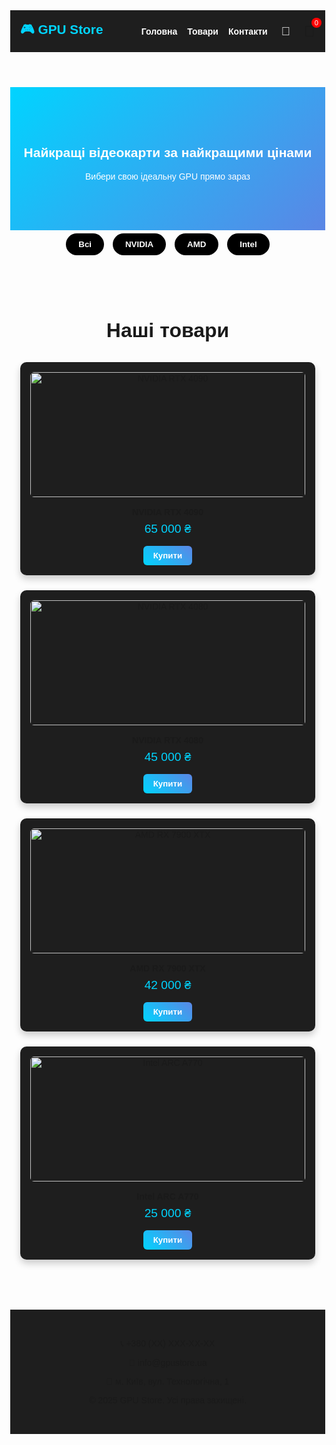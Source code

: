 
<html lang="uk">
<head>
  <meta charset="UTF-8"/>
  <meta name="viewport" content="width=device-width, initial-scale=1.0" />
  <title>GPU Store - Магазин відеокарт</title>
  <link rel="stylesheet" href="style.css">
  <style>
        :root {
      --bg: #121212;
      --text: #fff;
      --card-bg: #1e1e1e;
      --accent: #00d4ff;
    }
    [data-theme="light"] {
      --bg: #f5f5f5;
      --text: #000;
      --card-bg: #fff;
      --accent: #0077ff;
    }
    body, header, footer, .product-card, .cart-content {
      transition: background 0.4s ease, color 0.4s ease;
    }
    body {
      margin: 0;
      font-family: Arial, sans-serif;
      background: var(--bg);
      color: var(--text);
    }
    header {
      background: var(--card-bg);
      padding: 1rem;
      position: sticky;
      top: 0;
      z-index: 10;
    }
    nav {
      display: flex;
      justify-content: space-between;
      align-items: center;
      max-width: 1200px;
      margin: auto;
    }
    .logo {
      font-weight: bold;
      font-size: 1.3rem;
      color: var(--accent);
    }
    .nav-menu {
      list-style: none;
      display: flex;
      gap: 1rem;
      margin: 0;
      padding: 0;
      align-items: center;
    }
    .nav-menu a {
      color: var(--text);
      text-decoration: none;
      font-weight: bold;
      transition: color 0.3s;
    }
    .theme-toggle {
      cursor: pointer;
      background: none;
      border: none;
      font-size: 1.2rem;
      color: var(--text);
      transition: color 0.3s;
    }
    .cart-icon {
      cursor: pointer;
      font-size: 1.5rem;
      position: relative;
    }
    .cart-count {
      position: absolute;
      top: -8px;
      right: -10px;
      background: red;
      color: white;
      border-radius: 50%;
      font-size: 0.7rem;
      padding: 2px 5px;
    }
    .hero {
      text-align: center;
      padding: 4rem 1rem;
      background: linear-gradient(135deg, var(--accent), #5b86e5);
      color: #fff;
      transition: background 0.4s ease;
    }
    .products {
      max-width: 1200px;
      margin: auto;
      padding: 2rem 1rem;
    }
    .section-title {
      text-align: center;
      margin-bottom: 2rem;
      font-size: 2rem;
    }
    .product-grid {
      display: grid;
      grid-template-columns: repeat(auto-fit, minmax(250px, 1fr));
      gap: 1.5rem;
    }
    .product-card {
      background: var(--card-bg);
      border-radius: 10px;
      overflow: hidden;
      text-align: center;
      padding: 1rem;
      box-shadow: 0 6px 12px rgba(0,0,0,0.2);
    }
    .product-card img {
      width: 100%;
      height: 200px;
      object-fit: contain;   /* показує картинку повністю */
      display: block;
      margin: 0 auto;
      border-radius: 6px;
    }
    .product-name {
      margin: 1rem 0 0.5rem;
      font-weight: bold;
    }
    .product-price {
      color: var(--accent);
      font-size: 1.2rem;
      margin-bottom: 1rem;
      transition: color 0.4s ease;
    }
    .buy-btn {
      padding: 0.5rem 1rem;
      border: none;
      border-radius: 6px;
      background: linear-gradient(45deg, var(--accent), #5b86e5);
      color: white;
      font-weight: bold;
      cursor: pointer;
      transition: background 0.3s;
    }
    footer {
      background: var(--card-bg);
      text-align: center;
      padding: 2rem 1rem;
      margin-top: 3rem;
    }
    /* Кошик */
    .cart-modal {
      display: none;
      position: fixed;
      top: 0; left: 0; right: 0; bottom: 0;
      background: rgba(0,0,0,0.7);
      justify-content: center;
      align-items: center;
      z-index: 100;
    }
    .cart-content {
      position: relative;
       margin: auto;
      background: var(--card-bg);
      color: var(--text);
      padding: 1.5rem;
      border-radius: 10px;
      width: 90%;
      max-width: 400px;
      display: flex;
      flex-direction: column;   /* вирівнює елементи один під одним */
      align-items: center;      /* центрує по горизонталі */
      text-align: center;       /* щоб текст був по центру */
      padding: 20px;
    }
    .cart-item {
      display: flex;
      justify-content: space-between;
      margin-bottom: 10px;
    }
.close-cart {
  position: absolute;
  top: 8px;
  right: 12px;
  font-size: 26px;
  font-weight: bold;
  color: #aaa;
  cursor: pointer;
  transition: color 0.2s ease;
}
.close-cart:hover {
  color: red;
}
.filter-buttons {
  text-align: center;
  margin-bottom: 20px;
}
.filter-buttons button {
  margin: 5px;
  padding: 10px 15px;
  border: none;
  border-radius: 25px;
  cursor: pointer;
  background: #4f4141; 
  color: #fff;
  font-weight: bold;
  transition: 0.3s ease;
}
.filter-buttons button:hover {
  background: #333;      
}
.filter-buttons button.active {
  background: #007bff;   
}
 /* Стилі для чорних закруглених кнопок */
    .filter-buttons button {
      background: #000;
      color: #fff;
      border: none;
      border-radius: 20px;
      padding: 10px 20px;
      margin: 5px;
      cursor: pointer;
      transition: 0.3s;
    }
    .filter-buttons button:hover {
      background: #333;
    }
    /* Модальне вікно товару */
    .product-modal {
      display: none;
      position: fixed;
      z-index: 1000;
      left: 0;
      top: 0;
      width: 100%;
      height: 100%;
      overflow: auto;
      background: rgba(0, 0, 0, 0.7);
    }
    .product-modal-content {
      background: #fff;
      margin: 10% auto;
      padding: 20px;
      border-radius: 15px;
      width: 400px;
      text-align: center;
      position: relative;
    }
    .close-modal {
      position: absolute;
      top: 10px;
      right: 20px;
      font-size: 24px;
      cursor: pointer;
    }
    .product-modal-content img {
      max-width: 100%;
      border-radius: 10px;
    }
    .product-modal-content {
  background: var(--bg-color);
  color: var(--text-color);
    }
.product-modal-content h2,
.product-modal-content p,
.product-modal-content h3 {
  color: var(--text-color);
}
.product-modal {
  display: none; /* приховане за замовчуванням */
  position: fixed;
  z-index: 1000;
  left: 0;
  top: 0;
  width: 100%;
  height: 100%;
  overflow: auto;
  background: rgba(0, 0, 0, 0.7); /* задній фон */
}
.product-modal-content {
  background: #fff;
  margin: 10% auto;
  padding: 20px;
  border-radius: 12px;
  width: 400px;
  text-align: center;
  border-radius: 15px;
  width: 90%;         /* зробив ширше */
  max-width: 4500px;   /* обмеження максимальної ширини */
  min-height: 600px;  /* щоб воно не було занадто маленьке */
  box-shadow: 0 8px 25px rgba(0,0,0,0.3);
  text-align: center;
}
.close-modal {
  float: right;
  font-size: 24px;
  cursor: pointer;
}
.product-modal-content {
  background: #4e4e4e;
  color: #000;
  margin: 5% auto;
  padding: 30px;
  border-radius: 15px;
  width: 70%;
  max-width: 900px;
  box-shadow: 0 8px 25px rgba(0,0,0,0.3);
  position: relative;
}
/* Тіло модального вікна у flex */
.product-modal-body {
  display: flex;
  align-items: center;
  gap: 20px;
}
/* Картинка зліва */
.product-modal-image img {
  max-width: 350px;
  border-radius: 10px;
}
/* Текст справа */
.product-modal-info {
  flex: 1;
  text-align: left;
}
/* Темна тема */
body.dark-mode .product-modal-content {
  background: #1e1e1e;
  color: #f5f5f5;
/* світла тема (за замовчуванням) */
.product-modal-content {
  background: #fff;
  color: #000;
  </style>
</head>
<body>
  <header>
    <nav>
      <div class="logo">🎮 GPU Store</div>
      <ul class="nav-menu">
        <li><a href="#home">Головна</a></li>
        <li><a href="#products">Товари</a></li>
        <li><a href="#contact">Контакти</a></li>
        <li><button class="theme-toggle" id="themeToggle">🌙</button></li>
        <li class="cart-icon" onclick="toggleCart()">🛒<span class="cart-count" id="cartCount">0</span></li>
      </ul>
    </nav>
  </header>
  <section class="hero" id="home">
    <h1>Найкращі відеокарти за найкращими цінами</h1>
    <p>Вибери свою ідеальну GPU прямо зараз</p>
  </section>
  <div class="filter-buttons">
    <button onclick="filterProducts('all')">Всі</button>
    <button onclick="filterProducts('nvidia')">NVIDIA</button>
    <button onclick="filterProducts('amd')">AMD</button>
    <button onclick="filterProducts('intel')">Intel</button>
  </div>
  <section class="products" id="products">
    <h2 class="section-title">Наші товари</h2>
    <div class="product-grid">
      <!-- NVIDIA RTX 4090 -->
      <div class="product-card" data-brand="nvidia" onclick="showProductInfo('modal4090')">
        <img src="Photo/4090-removebg-preview.png" alt="NVIDIA RTX 4090">
        <div class="product-name">NVIDIA RTX 4090</div>
        <div class="product-price">65 000 ₴</div>
        <button class="buy-btn" onclick="event.stopPropagation(); addToCart('NVIDIA RTX 4090', 65000)">Купити</button>
      </div>
      <!-- NVIDIA RTX 4080 -->
      <div class="product-card" data-brand="nvidia" onclick="showProductInfo('modal4080')">
        <img src="Photo/4080/4080.jpg" alt="NVIDIA RTX 4080">
        <div class="product-name">NVIDIA RTX 4080</div>
        <div class="product-price">45 000 ₴</div>
        <button class="buy-btn" onclick="event.stopPropagation(); addToCart('NVIDIA RTX 4080', 45000)">Купити</button>
      </div>
      <!-- AMD RX 7900 XTX -->
      <div class="product-card" data-brand="amd" onclick="showProductInfo('modal7900')">
        <img src="Photo/7900xtx/7900xtx.jpg" alt="AMD RX 7900 XTX">
        <div class="product-name">AMD RX 7900 XTX</div>
        <div class="product-price">42 000 ₴</div>
        <button class="buy-btn" onclick="event.stopPropagation(); addToCart('AMD RX 7900 XTX', 42000)">Купити</button>
      </div>
      <!-- Intel ARC A770 -->
      <div class="product-card" data-brand="intel" onclick="showProductInfo('modalArc')">
        <img src="Photo/arc/arc.jpg" alt="Intel ARC A770">
        <div class="product-name">Intel ARC A770</div>
        <div class="product-price">25 000 ₴</div>
        <button class="buy-btn" onclick="event.stopPropagation(); addToCart('Intel ARC A770', 25000)">Купити</button>
      </div>
    </div>
  </section>
  <footer id="contact">
    <p>📞 +380 (XX) XXX-XX-XX</p>
    <p>📧 info@gpustore.ua</p>
    <p>📍 м. Київ, вул. Технологічна, 1</p>
    <p>&copy; 2025 GPU Store. Усі права захищені.</p>
  </footer>
  <div class="cart-modal" id="cartModal" style="display:none;">
    <div class="cart-content">
      <span class="close-cart" onclick="toggleCart()">&times;</span>
      <h2 class="text-center">Кошик</h2>
      <div id="cartItems">Кошик порожній</div>
      <div id="cartTotal">Загальна сума: 0 ₴</div>
      <button class="buy-btn" onclick="checkout()">Оформити замовлення</button>
    </div>
  </div>
  <!-- Модальні вікна -->
  <div class="product-modal" id="modal4090">
      <span class="close-modal" onclick="closeProductModal('modal4090')">&times;</span>
      <div class="product-modal-content">
  <span class="close-modal" onclick="closeProductModal()">&times;</span>
  <div class="product-modal-body">
    <!-- Картинка зліва -->
    <div class="product-modal-image">
      <img src="Photo/4090-removebg-preview.png" alt="NVIDIA RTX 4090">
    </div>
    <!-- Інформація справа -->
    <div class="product-modal-info">
      <h2>NVIDIA RTX 4090</h2>
      <p>Найпотужніша відеокарта для геймінгу та роботи з 3D.</p>
      <h3>65 000 ₴</h3>
      <button class="buy-btn" onclick="addToCart('NVIDIA RTX 4090', 65000)">Купити</button>
    </div>
  </div>
  <div class="product-modal" id="modal4080">
    <div class="product-modal-content">
      <span class="close-modal" onclick="closeProductModal('modal4080')">&times;</span>
      <h2>NVIDIA RTX 4080</h2>
      <img src="Photo/4080/4080.jpg" alt="">
      <p>Потужна відеокарта для 4K ігор.</p>
      <h3>45 000 ₴</h3>
    </div>
  </div>
  <div class="product-modal" id="modal7900">
    <div class="product-modal-content">
      <span class="close-modal" onclick="closeProductModal('modal7900')">&times;</span>
      <h2>AMD RX 7900 XTX</h2>
      <img src="Photo/7900xtx/7900xtx.jpg" alt="">
      <p>Флагманська відеокарта від AMD.</p>
      <h3>42 000 ₴</h3>
    </div>
  </div>
  <div class="product-modal" id="modalArc">
    <div class="product-modal-content">
      <span class="close-modal" onclick="closeProductModal('modalArc')">&times;</span>
      <h2>Intel ARC A770</h2>
      <img src="Photo/arc/arc.jpg" alt="">
      <p>Перша потужна відеокарта від Intel для геймінгу.</p>
      <h3>25 000 ₴</h3>
    </div>
  <script src="script.js">
        let cart = [];
    function addToCart(name, price) {
      const item = cart.find(p => p.name === name);
      if (item) {
        item.qty++;
      } else {
        cart.push({ name, price, qty: 1 });
      }
      updateCart();
    }
    function updateCart() {
      const cartCount = document.getElementById('cartCount');
      const cartItems = document.getElementById('cartItems');
      const cartTotal = document.getElementById('cartTotal');
      let totalQty = 0;
      let totalPrice = 0;
      cartItems.innerHTML = '';
      cart.forEach(item => {
        totalQty += item.qty;
        totalPrice += item.qty * item.price;
        cartItems.innerHTML += `
          <div class="cart-item">
            ${item.name} × ${item.qty} <strong>${item.price * item.qty} ₴</strong>
          </div>
        `;
      });
      if (cart.length === 0) cartItems.innerHTML = 'Кошик порожній';
      cartCount.textContent = totalQty;
      cartTotal.textContent = `Загальна сума: ${totalPrice} ₴`;
    }
    function toggleCart() {
      const modal = document.getElementById('cartModal');
      modal.style.display = modal.style.display === 'flex' ? 'none' : 'flex';
    }
    function checkout() {
      if (cart.length === 0) {
        alert('Кошик порожній!');
        return;
      }
      alert('Дякуємо за покупку!');
      cart = [];
      updateCart();
      toggleCart();
    }
    // 🔄 Перемикання теми
    const themeToggle = document.getElementById('themeToggle');
    function setTheme(theme) {
      document.documentElement.setAttribute('data-theme', theme);
      localStorage.setItem('theme', theme);
      themeToggle.textContent = theme === 'dark' ? '🌙' : '☀️';
    }
    themeToggle.addEventListener('click', () => {
      const current = document.documentElement.getAttribute('data-theme') || 'dark';
      setTheme(current === 'dark' ? 'light' : 'dark');
    });
    const savedTheme = localStorage.getItem('theme') || 'dark';
    setTheme(savedTheme);
function filterProducts(brand) {
  let products = document.querySelectorAll('.product-card');
  products.forEach(product => {
    if (brand === 'all' || product.dataset.brand === brand) {
      product.style.display = 'block';
    } else {
      product.style.display = 'none';
    }
  });
}
function filterProducts(brand) {
  let products = document.querySelectorAll('.product-card');
  let buttons = document.querySelectorAll('.filter-buttons button');
  // показуємо тільки потрібні продукти
  products.forEach(product => {
    if (brand === 'all' || product.dataset.brand === brand) {
      product.style.display = 'block';
    } else {
      product.style.display = 'none';
    }
  });
  // прибираємо активний клас у всіх кнопок
  buttons.forEach(btn => btn.classList.remove('active'));
  // додаємо активний клас тій кнопці, яку натиснули
  event.target.classList.add('active');
}
    function showProductInfo(name, price, image, description) {
      document.getElementById('modalProductName').innerText = name;
      document.getElementById('modalProductPrice').innerText = price;
      document.getElementById('modalProductImage').src = image;
      document.getElementById('modalProductDescription').innerText = description;
      document.getElementById('productModal').style.display = "block";
    }
    function closeProductModal() {
      document.getElementById('productModal').style.display = "none";
    }
    window.onclick = function(event) {
      if (event.target == document.getElementById('productModal')) {
        closeProductModal();
      }
    }
    document.getElementById("themeToggle").addEventListener("click", () => {
  document.body.classList.toggle("dark-theme");
});
function showProductInfo(productId) {
  // ховаємо всі блоки з товарами в модалці
  document.querySelectorAll('.product-info').forEach(el => el.style.display = 'none');
  // показуємо потрібний
  document.getElementById(productId).style.display = 'block';
  // відкриваємо модалку
  document.getElementById("productModal").style.display = "flex";
}
function closeProductModal() {
  document.getElementById("productModal").style.display = "none";
}
 function showProductInfo(id) {
  document.getElementById(id).style.display = "block";
}
function closeProductModal(id) {
  document.getElementById(id).style.display = "none";
}
// Закриття при кліку поза вікном
window.onclick = function(event) {
  const modals = document.getElementsByClassName("product-modal");
  for (let modal of modals) {
    if (event.target === modal) {
      modal.style.display = "none";
    }
  }
};
  </script>
